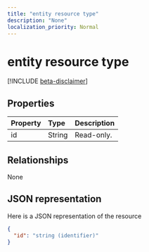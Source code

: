 ```yaml
---
title: "entity resource type"
description: "None"
localization_priority: Normal
---
```


# entity resource type

[!INCLUDE [beta-disclaimer](../../includes/beta-disclaimer.md)]

## Properties
| Property | Type  | Description |
|:---------|:------|:------------|
|id        |String | Read-only.  |

## Relationships
None

## JSON representation

Here is a JSON representation of the resource

<!-- {
  "blockType": "resource",
  "abstract": "true",
  "keyProperty": "id",
  "optionalProperties": [

  ],
  "@odata.type": "microsoft.graph.entity"
}-->
```json
{
  "id": "string (identifier)"
}
```

<!-- uuid: 8fcb5dbc-d5aa-4681-8e31-b001d5168d79
2015-10-25 14:57:30 UTC -->
<!--
{
  "type": "#page.annotation",
  "description": "entity resource",
  "keywords": "",
  "section": "documentation",
  "tocPath": "",
  "suppressions": [
    "Error: /api-reference/beta/resources/entity.md:\r\n      Exception processing links.\r\n    System.ArgumentException: Link Definition was null. Link text: !INCLUDE [beta-disclaimer](../../includes/beta-disclaimer.md)\r\n      at ApiDoctor.Validation.DocFile.get_LinkDestinations()\r\n      at ApiDoctor.Validation.DocSet.ValidateLinks(Boolean includeWarnings, String[] relativePathForFiles, IssueLogger issues, Boolean requireFilenameCaseMatch, Boolean printOrphanedFiles)"
  ]
}
-->
